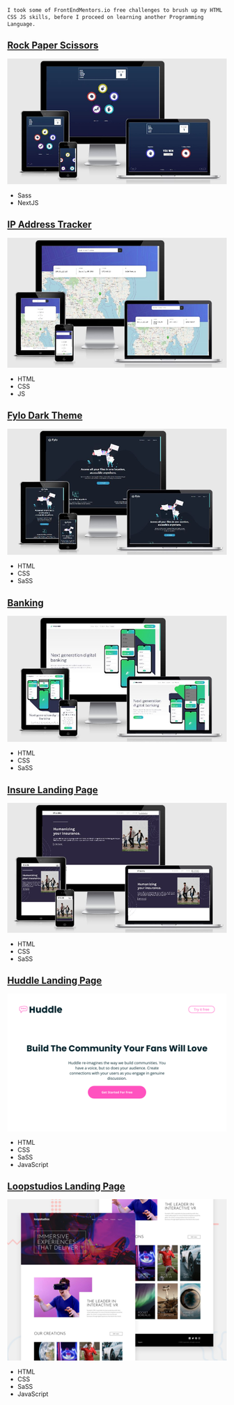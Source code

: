 ```
I took some of FrontEndMentors.io free challenges to brush up my HTML CSS JS skills, before I proceed on learning another Programming Language.
```
## [Rock Paper Scissors](https://banguismv-rock-paper.vercel.app/)
![Rock](https://github.com/BanguisMV/frontend-mentor-challenges/blob/main/preview/Rock%20paper.JPG?raw=true)


- Sass
- NextJS


## [IP Address Tracker](https://banguismv-ip-tracker.netlify.app/)
![IP Address](https://github.com/BanguisMV/frontend-mentor-challenges/blob/main/preview/IP.JPG?raw=true)

- HTML
- CSS
- JS 

## [Fylo Dark Theme](https://banguismv-fylo-dark.netlify.app/)
![Fylo](https://github.com/BanguisMV/frontend-mentor-challenges/blob/main/preview/fylo.JPG?raw=true)

- HTML
- CSS
- SaSS
## [Banking](https://banguismv-banking.netlify.app)
![Banking Landing Page](https://github.com/BanguisMV/frontend-mentor-challenges/blob/main/preview/Banking.JPG?raw=true)

- HTML
- CSS
- SaSS


## [Insure Landing Page](https://banguismv-insure.netlify.app)
![Insure Landing Page](https://github.com/BanguisMV/frontend-mentor-challenges/blob/main/preview/insure.JPG?raw=true)

- HTML
- CSS
- SaSS

## [Huddle Landing Page](https://banguismv-huddle.vercel.app/)
![Huddle Landing Page](https://github.com/BanguisMV/frontend-mentor-challenges/blob/main/huddle-landing-page-with-curved-sections-master/cde39c20-7a64-4474-868f-4d5a21997641.png?raw=true)

- HTML
- CSS
- SaSS
- JavaScript


## [Loopstudios Landing Page](https://loopstudios-landing-page-navy.vercel.app/)
![loopstudios-landing-page](https://raw.githubusercontent.com/BanguisMV/frontend-mentor-challenges/main/loopstudios-landing-page-main/design/desktop-preview.jpg)

- HTML
- CSS
- SaSS
- JavaScript

